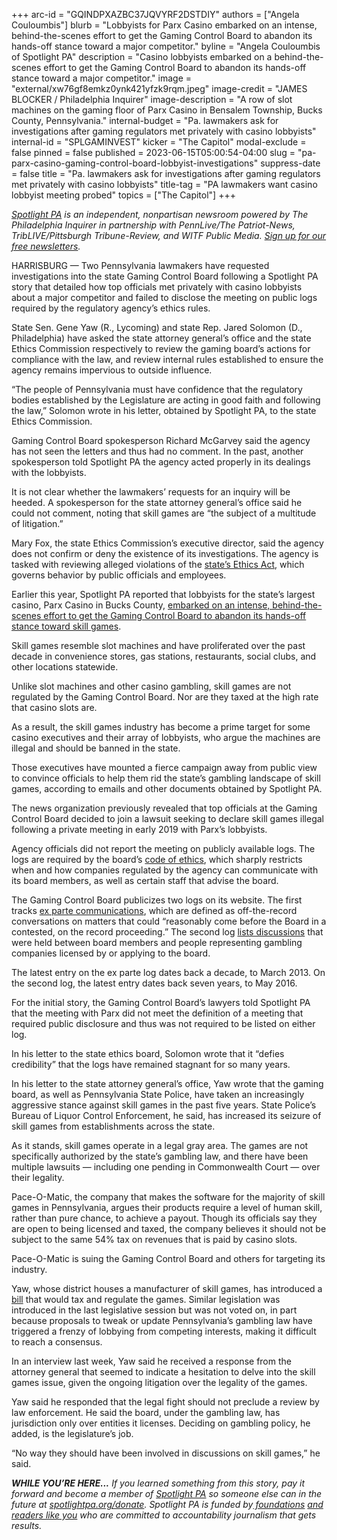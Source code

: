 +++
arc-id = "GQINDPXAZBC37JQVYRF2DSTDIY"
authors = ["Angela Couloumbis"]
blurb = "Lobbyists for Parx Casino embarked on an intense, behind-the-scenes effort to get the Gaming Control Board to abandon its hands-off stance toward a major competitor."
byline = "Angela Couloumbis of Spotlight PA"
description = "Casino lobbyists embarked on a behind-the-scenes effort to get the Gaming Control Board to abandon its hands-off stance toward a major competitor."
image = "external/xw76gf8emkz0ynk421yfzk9rqm.jpeg"
image-credit = "JAMES BLOCKER / Philadelphia Inquirer"
image-description = "A row of slot machines on the gaming floor of Parx Casino in Bensalem Township, Bucks County, Pennsylvania."
internal-budget = "Pa. lawmakers ask for investigations after gaming regulators met privately with casino lobbyists"
internal-id = "SPLGAMINVEST"
kicker = "The Capitol"
modal-exclude = false
pinned = false
published = 2023-06-15T05:00:54-04:00
slug = "pa-parx-casino-gaming-control-board-lobbyist-investigations"
suppress-date = false
title = "Pa. lawmakers ask for investigations after gaming regulators met privately with casino lobbyists"
title-tag = "PA lawmakers want casino lobbyist meeting probed"
topics = ["The Capitol"]
+++

<a href="https://www.spotlightpa.org/"><i>Spotlight PA</i></a><i> is an independent, nonpartisan newsroom powered by The Philadelphia Inquirer in partnership with PennLive/The Patriot-News, TribLIVE/Pittsburgh Tribune-Review, and WITF Public Media. </i><a href="https://www.spotlightpa.org/newsletters"><i>Sign up for our free newsletters</i></a><i>.</i>

HARRISBURG — Two Pennsylvania lawmakers have requested investigations into the state Gaming Control Board following a Spotlight PA story that detailed how top officials met privately with casino lobbyists about a major competitor and failed to disclose the meeting on public logs required by the regulatory agency’s ethics rules.

State Sen. Gene Yaw (R., Lycoming) and state Rep. Jared Solomon (D., Philadelphia) have asked the state attorney general’s office and the state Ethics Commission respectively to review the gaming board’s actions for compliance with the law, and review internal rules established to ensure the agency remains impervious to outside influence.

“The people of Pennsylvania must have confidence that the regulatory bodies established by the Legislature are acting in good faith and following the law,” Solomon wrote in his letter, obtained by Spotlight PA, to the state Ethics Commission.

<script src="https://www.spotlightpa.org/embed.js" async></script><div data-spl-embed-version="1" data-spl-src="https://www.spotlightpa.org/embeds/newsletter/"></div>


Gaming Control Board spokesperson Richard McGarvey said the agency has not seen the letters and thus had no comment. In the past, another spokesperson told Spotlight PA the agency acted properly in its dealings with the lobbyists.

It is not clear whether the lawmakers’ requests for an inquiry will be heeded. A spokesperson for the state attorney general’s office said he could not comment, noting that skill games are “the subject of a multitude of litigation.”

Mary Fox, the state Ethics Commission’s executive director, said the agency does not confirm or deny the existence of its investigations. The agency is tasked with reviewing alleged violations of the <a href="https://www.ethics.pa.gov/Ethics-Act/Ethics-Act/Pages/default.aspx">state’s Ethics Act</a>, which governs behavior by public officials and employees.

Earlier this year, Spotlight PA reported that lobbyists for the state’s largest casino, Parx Casino in Bucks County, <a href="https://www.spotlightpa.org/news/2023/02/pa-skill-games-parx-casino-lobbyists-gaming-control-board/">embarked on an intense, behind-the-scenes effort to get the Gaming Control Board to abandon its hands-off stance toward skill games</a>.

Skill games resemble slot machines and have proliferated over the past decade in convenience stores, gas stations, restaurants, social clubs, and other locations statewide.

Unlike slot machines and other casino gambling, skill games are not regulated by the Gaming Control Board. Nor are they taxed at the high rate that casino slots are.

As a result, the skill games industry has become a prime target for some casino executives and their array of lobbyists, who argue the machines are illegal and should be banned in the state.

Those executives have mounted a fierce campaign away from public view to convince officials to help them rid the state’s gambling landscape of skill games, according to emails and other documents obtained by Spotlight PA.

The news organization previously revealed that top officials at the Gaming Control Board decided to join a lawsuit seeking to declare skill games illegal following a private meeting in early 2019 with Parx’s lobbyists.

Agency officials did not report the meeting on publicly available logs. The logs are required by the board’s <a href="https://web.archive.org/20230216110401/https://gamingcontrolboard.pa.gov/files/regulations/ethics/PGCB_Code_of_Ethics.pdf">code of ethics</a>, which sharply restricts when and how companies regulated by the agency can communicate with its board members, as well as certain staff that advise the board.

The Gaming Control Board publicizes two logs on its website. The first tracks <a href="https://web.archive.org/20230216110401/https://gamingcontrolboard.pa.gov/files/reports/PGCB_Inadvertant_Ex_Parte_Communication_Log.pdf">ex parte communications</a>, which are defined as off-the-record conversations on matters that could “reasonably come before the Board in a contested, on the record proceeding.” The second log <a href="https://web.archive.org/20230216110401/https://gamingcontrolboard.pa.gov/files/reports/Applicant_Licensee_Lic%20Entity_Rep_Discussion_Log.pdf">lists discussions</a> that were held between board members and people representing gambling companies licensed by or applying to the board.

The latest entry on the ex parte log dates back a decade, to March 2013. On the second log, the latest entry dates back seven years, to May 2016.

For the initial story, the Gaming Control Board’s lawyers told Spotlight PA that the meeting with Parx did not meet the definition of a meeting that required public disclosure and thus was not required to be listed on either log.

In his letter to the state ethics board, Solomon wrote that it “defies credibility” that the logs have remained stagnant for so many years.

In his letter to the state attorney general’s office, Yaw wrote that the gaming board, as well as Pennsylvania State Police, have taken an increasingly aggressive stance against skill games in the past five years. State Police’s Bureau of Liquor Control Enforcement, he said, has increased its seizure of skill games from establishments across the state.

As it stands, skill games operate in a legal gray area. The games are not specifically authorized by the state’s gambling law, and there have been multiple lawsuits — including one pending in Commonwealth Court — over their legality.

Pace-O-Matic, the company that makes the software for the majority of skill games in Pennsylvania, argues their products require a level of human skill, rather than pure chance, to achieve a payout. Though its officials say they are open to being licensed and taxed, the company believes it should not be subject to the same 54% tax on revenues that is paid by casino slots.

<script src="https://www.spotlightpa.org/embed.js" async></script><div data-spl-embed-version="1" data-spl-src="https://www.spotlightpa.org/embeds/donate/"></div>


Pace-O-Matic is suing the Gaming Control Board and others for targeting its industry.

Yaw, whose district houses a manufacturer of skill games, has introduced a <a href="https://www.legis.state.pa.us/cfdocs/billinfo/billinfo.cfm?syear=2023&sind=0&body=S&type=B&bn=706">bill</a> that would tax and regulate the games. Similar legislation was introduced in the last legislative session but was not voted on, in part because proposals to tweak or update Pennsylvania’s gambling law have triggered a frenzy of lobbying from competing interests, making it difficult to reach a consensus.

In an interview last week, Yaw said he received a response from the attorney general that seemed to indicate a hesitation to delve into the skill games issue, given the ongoing litigation over the legality of the games.

Yaw said he responded that the legal fight should not preclude a review by law enforcement. He said the board, under the gambling law, has jurisdiction only over entities it licenses. Deciding on gambling policy, he added, is the legislature’s job.

“No way they should have been involved in discussions on skill games,” he said.

<i><b>WHILE YOU’RE HERE...</b></i><i> If you learned something from this story, pay it forward and become a member of </i><a href="https://www.spotlightpa.org/"><i>Spotlight PA</i></a><i> so someone else can in the future at </i><a href="https://www.spotlightpa.org/donate"><i>spotlightpa.org/donate</i></a><i>. Spotlight PA is funded by</i><a href="https://www.spotlightpa.org/support"><i> foundations</i></a><i> </i><a href="https://www.spotlightpa.org/support"><i>and readers like you</i></a><i> who are committed to accountability journalism that gets results.</i>
